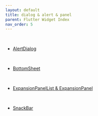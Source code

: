 ```yaml
---
layout: default
title: dialog & alert & panel
parent: Flutter Widget Index
nav_order: 5
---
```


<br>

- [AlertDialog](https://api.flutter.dev/flutter/material/AlertDialog-class.html)

<br>

- [BottomSheet](https://api.flutter.dev/flutter/material/BottomSheet-class.html)

<br>

- [ExpansionPanelList & ExpansionPanel](https://api.flutter.dev/flutter/material/ExpansionPanel-class.html)

<br>

- [SnackBar](https://api.flutter.dev/flutter/material/SnackBar-class.html)
